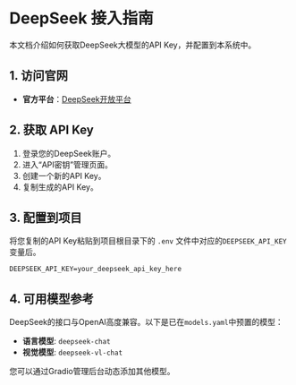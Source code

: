 # DeepSeek 接入指南

本文档介绍如何获取DeepSeek大模型的API Key，并配置到本系统中。

## 1. 访问官网

- **官方平台**：[DeepSeek开放平台](https://platform.deepseek.com/)

## 2. 获取 API Key

1.  登录您的DeepSeek账户。
2.  进入“API密钥”管理页面。
3.  创建一个新的API Key。
4.  复制生成的API Key。

## 3. 配置到项目

将您复制的API Key粘贴到项目根目录下的 `.env` 文件中对应的`DEEPSEEK_API_KEY`变量后。

```env
DEEPSEEK_API_KEY=your_deepseek_api_key_here
```

## 4. 可用模型参考

DeepSeek的接口与OpenAI高度兼容。以下是已在`models.yaml`中预置的模型：

- **语言模型**: `deepseek-chat`
- **视觉模型**: `deepseek-vl-chat`

您可以通过Gradio管理后台动态添加其他模型。
